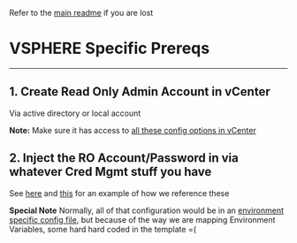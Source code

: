 Refer to the [main readme](./README.md) if you are lost

# VSPHERE Specific Prereqs
***
## 1. Create Read Only Admin Account in vCenter

Via active directory or local account

**Note:** Make sure it has access to [all these config options in vCenter](./templates/vsphere_in.conf#5-88)

## 2. Inject the RO Account/Password in via whatever Cred Mgmt stuff you have

See [here](./templates/vsphere_in.conf) and [this](./bin/telegraf_vsphere.sh) for an example of how we reference these

**Special Note** Normally, all of that configuration would be in an [environment specific config file](./config/vsphere/vsphere_in_config.json), but because of the way we are mapping Environment Variables, some hard hard coded in the template =(

